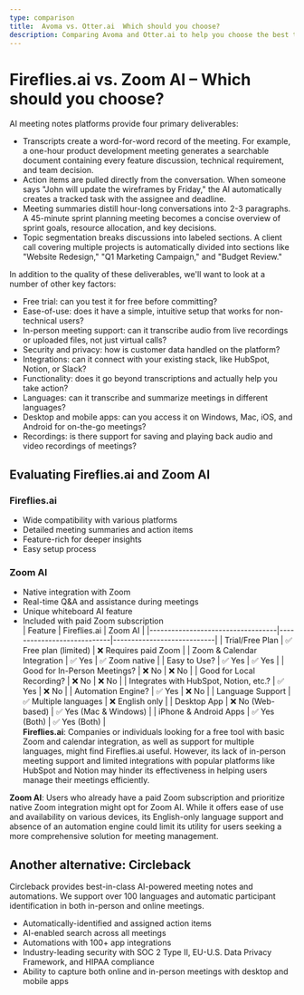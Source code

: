 ```yaml
---
type: comparison
title:  Avoma vs. Otter.ai  Which should you choose?
description: Comparing Avoma and Otter.ai to help you choose the best transcription tool. Explore features, pricing, and an alternative option, Circleback.
---
```


# Fireflies.ai vs. Zoom AI – Which should you choose?  
AI meeting notes platforms provide four primary deliverables:  
  
* Transcripts create a word-for-word record of the meeting. For example, a one-hour product development meeting generates a searchable document containing every feature discussion, technical requirement, and team decision.  
* Action items are pulled directly from the conversation. When someone says "John will update the wireframes by Friday," the AI automatically creates a tracked task with the assignee and deadline.  
* Meeting summaries distill hour-long conversations into 2-3 paragraphs. A 45-minute sprint planning meeting becomes a concise overview of sprint goals, resource allocation, and key decisions.  
* Topic segmentation breaks discussions into labeled sections. A client call covering multiple projects is automatically divided into sections like "Website Redesign," "Q1 Marketing Campaign," and "Budget Review."  
  
In addition to the quality of these deliverables, we'll want to look at a number of other key factors:  
  
* Free trial: can you test it for free before committing?  
* Ease-of-use: does it have a simple, intuitive setup that works for non-technical users?  
* In-person meeting support: can it transcribe audio from live recordings or uploaded files, not just virtual calls?  
* Security and privacy: how is customer data handled on the platform?  
* Integrations: can it connect with your existing stack, like HubSpot, Notion, or Slack?  
* Functionality: does it go beyond transcriptions and actually help you take action?  
* Languages: can it transcribe and summarize meetings in different languages?  
* Desktop and mobile apps: can you access it on Windows, Mac, iOS, and Android for on-the-go meetings?  
* Recordings: is there support for saving and playing back audio and video recordings of meetings?    
## Evaluating Fireflies.ai and Zoom AI  
### Fireflies.ai
- Wide compatibility with various platforms
- Detailed meeting summaries and action items
- Feature-rich for deeper insights
- Easy setup process

### Zoom AI
- Native integration with Zoom
- Real-time Q&A and assistance during meetings
- Unique whiteboard AI feature
- Included with paid Zoom subscription  
| Feature                           | Fireflies.ai               | Zoom AI                    |
|-----------------------------------|----------------------------|----------------------------|
| Trial/Free Plan                   | ✅ Free plan (limited)      | ❌ Requires paid Zoom       |
| Zoom & Calendar Integration       | ✅ Yes                     | ✅ Zoom native              |
| Easy to Use?                      | ✅ Yes                     | ✅ Yes                      |
| Good for In-Person Meetings?      | ❌ No                      | ❌ No                       |
| Good for Local Recording?         | ❌ No                      | ❌ No                       |
| Integrates with HubSpot, Notion, etc.? | ✅ Yes                | ❌ No                       |
| Automation Engine?                | ✅ Yes                     | ❌ No                       |
| Language Support                  | ✅ Multiple languages      | ❌ English only             |
| Desktop App                       | ❌ No (Web-based)          | ✅ Yes (Mac & Windows)      |
| iPhone & Android Apps             | ✅ Yes (Both)              | ✅ Yes (Both)               |  
**Fireflies.ai**: Companies or individuals looking for a free tool with basic Zoom and calendar integration, as well as support for multiple languages, might find Fireflies.ai useful. However, its lack of in-person meeting support and limited integrations with popular platforms like HubSpot and Notion may hinder its effectiveness in helping users manage their meetings efficiently.

**Zoom AI**: Users who already have a paid Zoom subscription and prioritize native Zoom integration might opt for Zoom AI. While it offers ease of use and availability on various devices, its English-only language support and absence of an automation engine could limit its utility for users seeking a more comprehensive solution for meeting management.  
## Another alternative: Circleback  
Circleback provides best-in-class AI-powered meeting notes and automations. We support over 100 languages and automatic participant identification in both in-person and online meetings.  
  
* Automatically-identified and assigned action items  
* AI-enabled search across all meetings  
* Automations with 100+ app integrations  
* Industry-leading security with SOC 2 Type II, EU-U.S. Data Privacy Framework, and HIPAA compliance  
* Ability to capture both online and in-person meetings with desktop and mobile apps  